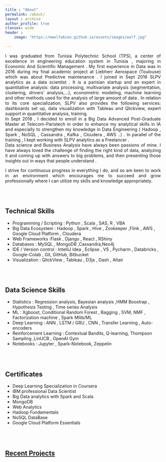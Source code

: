 ```yaml
---
title : "About" 
permalink: /about/
layout : archive
author_profile: true
classes: wide
header :
    image: "https://maelfabien.github.io/assets/images/wolf.jpg"
    
---
```

<div style="text-align: justify">
I was graduated from Tunisia Polytechnic School (TPS), a center of excellence in engineering education system in Tunisia , majoring in Economic And Scientific Management . My first experience in Data was in 2016 during my final academic project at Liebherr Aerospace (Toulouse) which was about Predictive maintenance . I joined in Sept 2016 SLPV analytics  as a data scientist  . It is a parisian startup and  an expert in quantitative analysis: data processing, multivariate analysis (segmentation, clustering, drivers’ analysis,…), econometric modeling, machine learning and other methods used for the analysis of large amount of data . In relation to its core specialization, SLPV also provides the following services: dashboards set up, data visualization with Tableau and Qlickview, expert support in quantitative analysis, training. 
<br>
In Sept 2018 , I decided to enroll in a Big Data Advanced Post-Graduate Master at Telecom-Paristech in order to enhance my analytical skills in IA and especially to strengthen my knowledge in Data Engineering ( Hadoop , Spark , NoSQL , Cassandra , Kafka , Cloudera , AWS ..) . In parallel of the training , I kept working with SLPV analytics as  a Freelancer .

<br>
Data science and Business Analysis have always been passions of mine. I have always loved the challenge of finding the right kind of data, analyzing it and coming up with answers to big problems, and then presenting those insights out in ways that people understand .

I strive for continuous progress in everything I do, and so am keen to work in an environment which encourages me to succeed and grow professionally where I can utilize my skills and knowledge appropriately.


</div>

<br/>
<br/>


## Technical Skills
- Programming / Scripting : Python , Scala , SAS, R , VBA
- Big Data Ecosystem : Hadoop , Spark , Hive , Zookeeper ,Flink , AWS , Google Cloud Platform , Cloudera
- Web Frameworks :Flask , Django , React , RShiny
- Databases : MySQL , MongoDB ,Cassandra,Neo4j
- IDE / Version control : IntelliJ Idea , Eclipse , VS , Pycharm , Databricks , Google-Colab , Git, GitHub, Bitbucket 
- Visualization : QlickView , Tableau , D3js , Dash , Altair

<br/>
<br/>


## Data Science Skills
- Statistics :  Regression analysis, Bayesian analysis ,HMM  Boostrap , Hypothesis Testing , Time series Analysis
- ML  : Xgboost, Conditional Random Forest , Bagging , SVM, NMF , Factorization machine , Spark Mllib/ML
- Deep Learning : ANN , LSTM / GRU , CNN , Transfer Learning ,  Auto-encoders 
- Reinforcement Learning : Contextual Bandits, Q-learning, Thompson Sampling ,LinUCB ,  OpenAI Gym 
- Notebooks : Jupyter , Spark-Notebook, Zeppelin


<br/>
<br/>

## Certificates
- Deep Learning Specialization in Coursera
- IBM professional Data Scientist
- Big Data analytics with Spark and Scala
- MongoDB
- Web Analytics 
- Hadoop Fundamentals
- NoSQL DataBase
- Google Cloud Platform Essentials

<br/>
<br/>


## [ Recent Projects](https://mohameddhaoui.github.io/projects/)
